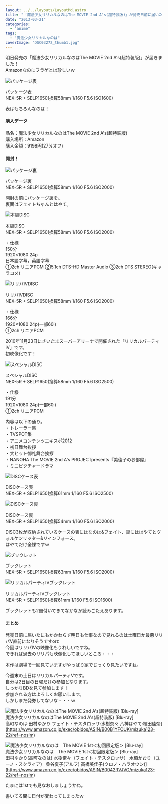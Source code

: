 ```yaml
---
layout: ../../layouts/LayoutMd.astro
title: "「魔法少女リリカルなのはThe MOVIE 2nd A's(超特装版)」が発売日前に届いた！"
date: "2013-03-21"
categories: 
  - "anime"
tags: 
  - "魔法少女リリカルなのは"
coverImage: "DSC03272_thumb1.jpg"
---
```


明日発売の「魔法少女リリカルなのはThe MOVIE 2nd A's(超特装版)」が届きました！  
Amazonなのにフラゲとは珍しいｗ

![パッケージ表](/archive/images/DSC03272_thumb.jpg "パッケージ表")
  
パッケージ表  
NEX-5R + SELP1650(換算58mm 1/160 F5.6 ISO1600)

表はもちろんなのは！

#### 購入データ

品名：魔法少女リリカルなのはThe MOVIE 2nd A's(超特装版)  
購入場所：Amazon  
購入金額：9198円(27%オフ)

#### 開封！

![パッケージ裏](/archive/images/DSC03273_thumb.jpg "パッケージ裏")
  
パッケージ裏  
NEX-5R + SELP1650(換算58mm 1/160 F5.6 ISO2000)

開封の前にパッケージ裏を。  
裏面はフェイトちゃんとはやて。

![本編DISC](/archive/images/DSC03274_thumb.jpg "本編DISC")
  
本編DISC  
NEX-5R + SELP1650(換算58mm 1/160 F5.6 ISO2000)

・仕様  
150分  
1920×1080 24p  
日本語字幕，英語字幕  
①2ch リニアPCM ②5.1ch DTS-HD Master Audio ③2ch DTS STEREO(キャラコメ)

![リリパⅣDISC](/archive/images/DSC03275_thumb.jpg "リリパⅣDISC")
  
リリパⅣDISC  
NEX-5R + SELP1650(換算58mm 1/160 F5.6 ISO2000)

・仕様  
166分  
1920×1080 24p(一部60i)  
①2ch リニアPCM

2010年11月23日にさいたまスーパーアリーナで開催された「リリカルパーティⅣ」です。  
初映像化です！

![スペシャルDISC](/archive/images/DSC03276_thumb.jpg "スペシャルDISC")
  
スペシャルDISC  
NEX-5R + SELP1650(換算58mm 1/160 F5.6 ISO2500)

・仕様  
191分  
1920×1080 24p(一部60i)  
①2ch リニアPCM

内容は以下の通り。  
・トレーラー集  
・TVSPOT集  
・アニメコンテンツエキスポ2012  
・初日舞台挨拶  
・大ヒット御礼舞台挨拶  
・NANOHA The MOVIE 2nd A's PROJECTpresents『美佳子のお部屋』  
・ミニピクチャードラマ

![DISCケース表](/archive/images/DSC03277_thumb.jpg "DISCケース表")
  
DISCケース表  
NEX-5R + SELP1650(換算61mm 1/160 F5.6 ISO2500)

![DISCケース裏](/archive/images/DSC03280_thumb.jpg "DISCケース裏")
  
DISCケース裏  
NEX-5R + SELP1650(換算54mm 1/160 F5.6 ISO2000)

DISC3枚が収納されているケースの表にはなのは&フェイト、裏にははやてとヴォルケンリッター&リインフォース。  
はやてだけ全裸ですｗ

![ブックレット](/archive/images/DSC03278_thumb.jpg "ブックレット")
  
ブックレット  
NEX-5R + SELP1650(換算63mm 1/160 F5.6 ISO2000)

![リリカルパーティⅣブックレット](/archive/images/DSC03279_thumb.jpg "リリカルパーティⅣブックレット")
  
リリカルパーティⅣブックレット  
NEX-5R + SELP1650(換算61mm 1/160 F5.6 ISO1600)

ブックレットも2冊付いてきてなかなか読みごたえあります。

#### まとめ

発売日前に届いたにもかかわらず明日も仕事なので見れるのは土曜日か最悪リリパⅤ直前になりそうですorz  
今回はリリパⅣの映像化もうれしいですね。  
できれば過去のリリパも映像化してほしいところ・・・

本作は劇場で一回見ていますがやっぱり家でじっくり見たいですね。

今週末の土日はリリカルパーティⅤです。  
自分は2日目の日曜だけの参加となります。  
しっかりBDを見て参加します！  
参加される方はよろしくお願いします。  
しかしまだ発券してないな・・・ｗ

![魔法少女リリカルなのはThe MOVIE 2nd A's(超特装版) [Blu-ray]](/archive/images/612IabvjaLL._SL160_.jpg)  
魔法少女リリカルなのはThe MOVIE 2nd A's(超特装版) \[Blu-ray\]  
高町なのは:田村ゆかり フェイト・テスタロッサ:水樹奈々 八神はやて:植田佳奈](https://www.amazon.co.jp/exec/obidos/ASIN/B00B1YFOUK/mizuka123-22/ref=nosim)

  

![魔法少女リリカルなのは　The MOVIE  1st＜初回限定版＞ [Blu-ray]](/archive/images/6163Y%2BA4JxL._SL160_.jpg)  
魔法少女リリカルなのは　The MOVIE 1st＜初回限定版＞ \[Blu-ray\]  
田村ゆかり(高町なのは) 水樹奈々（フェイト・テスタロッサ） 水橋かおり（ユーノ・スクライア） 桑谷夏子(アルフ) 高橋美佳子(クロノ・ハラオウン)](https://www.amazon.co.jp/exec/obidos/ASIN/B0042RVJVG/mizuka123-22/ref=nosim)

たまには1stでも見なおしましょうかね。

書いてる間に日付が変わってしまったｗ
